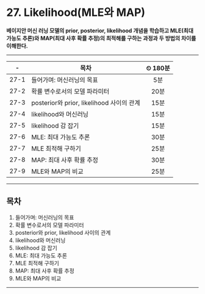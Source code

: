 # 27. Likelihood(MLE와 MAP)

**베이지안 머신 러닝 모델의 prior, posterior, likelihood 개념을 학습하고 MLE(최대 가능도 추론)와 MAP(최대 사후 확률 추정)의 최적해를 구하는 과정과 두 방법의 차이를 이해한다.**

---

|-|목차|⏲ 180분|
|:---:|---|:---:|
|27-1| 들어가며: 머신러닝의 목표 | 5분|
|27-2| 확률 변수로서의 모델 파라미터 | 20분|
|27-3| posterior와 prior, likelihood 사이의 관계 | 15분|
|27-4| likelihood와 머신러닝 | 15분|
|27-5| likelihood 감 잡기 | 15분|
|27-6| MLE: 최대 가능도 추론 | 30분|
|27-7| MLE 최적해 구하기 | 25분|
|27-8| MAP: 최대 사후 확률 추정 | 30분|
|27-9| MLE와 MAP의 비교 | 25분|

---

## 목차

1. 들어가며: 머신러닝의 목표
2. 확률 변수로서의 모델 파라미터
3. posterior와 prior, likelihood 사이의 관계
4. likelihood와 머신러닝
5. likelihood 감 잡기
6. MLE: 최대 가능도 추론
7. MLE 최적해 구하기
8. MAP: 최대 사후 확률 추정
9. MLE와 MAP의 비교

---
